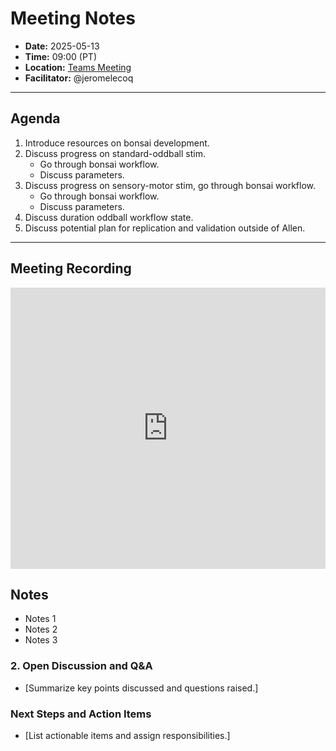 # Meeting Notes
- **Date:** 2025-05-13
- **Time:** 09:00 (PT)
- **Location:** [Teams Meeting](https://teams.microsoft.com/l/meetup-join/19%3ameeting_Y2Q3MDViNGMtOTIwMC00ZjMzLTk3MjMtYWU3MDhiMzZjYmM1%40thread.v2/0?context=%7b%22Tid%22%3a%2232669cd6-737f-4b39-8bdd-d6951120d3fc%22%2c%22Oid%22%3a%229396d18b-b5cf-4bed-98a0-1cfb7dc82663%22%7d)
- **Facilitator:** @jeromelecoq
  
---

## Agenda

1. Introduce resources on bonsai development.
2. Discuss progress on standard-oddball stim.
     - Go through bonsai workflow.
     - Discuss parameters.
4. Discuss progress on sensory-motor stim, go through bonsai workflow.
     - Go through bonsai workflow.
     - Discuss parameters.
7. Discuss duration oddball workflow state.
8. Discuss potential plan for replication and validation outside of Allen. 


---

## Meeting Recording

<div class="video-wrapper">
    <iframe width="100%" height="450" src="https://www.youtube.com/watch?v=12tiqefrExs" title="OpenScope Predictive Processing Meeting - May 6, 2025" frameborder="0" allow="accelerometer; autoplay; clipboard-write; encrypted-media; gyroscope; picture-in-picture; web-share" allowfullscreen></iframe>
</div>


## Notes

- Notes 1
- Notes 2
- Notes 3

### 2. Open Discussion and Q&A
- [Summarize key points discussed and questions raised.]

### Next Steps and Action Items
- [List actionable items and assign responsibilities.]
